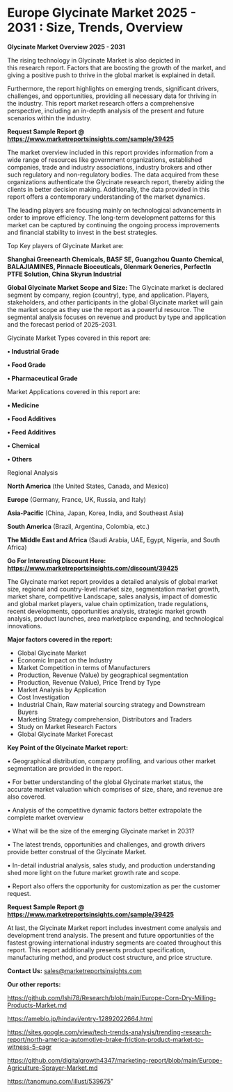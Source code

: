 # Europe Glycinate Market 2025 - 2031 : Size, Trends, Overview

<Strong> Glycinate Market Overview 2025 - 2031</strong>

The rising technology in Glycinate Market is also depicted in this research report. Factors that are boosting the growth of the market, and giving a positive push to thrive in the global market is explained in detail.

Furthermore, the report highlights on emerging trends, significant drivers, challenges, and opportunities, providing all necessary data for thriving in the industry. This report market research offers a comprehensive perspective, including an in-depth analysis of the present and future scenarios within the industry.

<strong>Request Sample Report @ <a href=https://www.marketreportsinsights.com/sample/39425>https://www.marketreportsinsights.com/sample/39425</a></strong>

The market overview included in this report provides information from a wide range of resources like government organizations, established companies, trade and industry associations, industry brokers and other such regulatory and non-regulatory bodies. The data acquired from these organizations authenticate the Glycinate research report, thereby aiding the clients in better decision making. Additionally, the data provided in this report offers a contemporary understanding of the market dynamics.

The leading players are focusing mainly on technological advancements in order to improve efficiency. The long-term development patterns for this market can be captured by continuing the ongoing process improvements and financial stability to invest in the best strategies.

Top Key players of Glycinate Market are:

<strong>Shanghai Greenearth Chemicals, BASF SE, Guangzhou Quanto Chemical, BALAJIAMINES, Pinnacle Bioceuticals, Glenmark Generics, PerfectIn PTFE Solution, China Skyrun Industrial</strong>

<strong><b>Global Glycinate Market Scope and Size:</b></strong>
The Glycinate market is declared segment by company, region (country), type, and application. Players, stakeholders, and other participants in the global Glycinate market will gain the market scope as they use the report as a powerful resource. The segmental analysis focuses on revenue and product by type and application and the forecast period of 2025-2031.

Glycinate Market Types covered in this report are:

<strong>•  Industrial Grade

•  Food Grade

•  Pharmaceutical Grade</strong>

Market Applications covered in this report are:

<strong>•  Medicine

•  Food Additives

•  Feed Additives

•  Chemical

•  Others</strong> 

Regional Analysis

<strong>North America</strong> (the United States, Canada, and Mexico)

<strong>Europe</strong> (Germany, France, UK, Russia, and Italy)

<strong>Asia-Pacific</strong> (China, Japan, Korea, India, and Southeast Asia)

<strong>South America</strong> (Brazil, Argentina, Colombia, etc.)

<strong>The Middle East and Africa</strong> (Saudi Arabia, UAE, Egypt, Nigeria, and South Africa)

<strong>Go For Interesting Discount Here: <a href=https://www.marketreportsinsights.com/discount/39425>https://www.marketreportsinsights.com/discount/39425</a></strong>

The Glycinate market report provides a detailed analysis of global market size, regional and country-level market size, segmentation market growth, market share, competitive Landscape, sales analysis, impact of domestic and global market players, value chain optimization, trade regulations, recent developments, opportunities analysis, strategic market growth analysis, product launches, area marketplace expanding, and technological innovations.

<strong><b>Major factors covered in the report:</b></strong>
<ul>
  <li>Global Glycinate Market </li>
  <li>Economic Impact on the Industry</li>
  <li>Market Competition in terms of Manufacturers</li>
  <li>Production, Revenue (Value) by geographical segmentation</li>
  <li>Production, Revenue (Value), Price Trend by Type</li>
  <li>Market Analysis by Application</li>
  <li>Cost Investigation</li>
  <li>Industrial Chain, Raw material sourcing strategy and Downstream Buyers</li>
  <li>Marketing Strategy comprehension, Distributors and Traders</li>
  <li>Study on Market Research Factors</li>
  <li>Global Glycinate Market Forecast</li>
</ul>

<strong><b>Key Point of the Glycinate Market report:</b></strong>

• Geographical distribution, company profiling, and various other market segmentation are provided in the report.

• For better understanding of the global Glycinate market status, the accurate market valuation which comprises of size, share, and revenue are also covered.

• Analysis of the competitive dynamic factors better extrapolate the complete market overview

• What will be the size of the emerging Glycinate market in 2031?

• The latest trends, opportunities and challenges, and growth drivers provide better construal of the Glycinate Market.

• In-detail industrial analysis, sales study, and production understanding shed more light on the future market growth rate and scope.

• Report also offers the opportunity for customization as per the customer request.

<strong>Request Sample Report @ <a href=https://www.marketreportsinsights.com/sample/39425>https://www.marketreportsinsights.com/sample/39425</a></strong>

At last, the Glycinate Market report includes investment come analysis and development trend analysis. The present and future opportunities of the fastest growing international industry segments are coated throughout this report. This report additionally presents product specification, manufacturing method, and product cost structure, and price structure.

<strong>Contact Us:</strong>
sales@marketreportsinsights.com

<strong>Our other reports:</strong>

<a href=https://github.com/Ishi78/Research/blob/main/Europe-Corn-Dry-Milling-Products-Market.md>https://github.com/Ishi78/Research/blob/main/Europe-Corn-Dry-Milling-Products-Market.md</a>

<a href=https://ameblo.jp/hindavi/entry-12892022664.html>https://ameblo.jp/hindavi/entry-12892022664.html</a>

<a href=https://sites.google.com/view/tech-trends-analysis/trending-research-report/north-america-automotive-brake-friction-product-market-to-witness-5-cagr>https://sites.google.com/view/tech-trends-analysis/trending-research-report/north-america-automotive-brake-friction-product-market-to-witness-5-cagr</a>

<a href=https://github.com/digitalgrowth4347/marketing-report/blob/main/Europe-Agriculture-Sprayer-Market.md>https://github.com/digitalgrowth4347/marketing-report/blob/main/Europe-Agriculture-Sprayer-Market.md</a>

<a href=https://tanomuno.com/illust/539675>https://tanomuno.com/illust/539675</a>"
